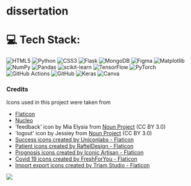 # dissertation




# 💻 Tech Stack:
![HTML5](https://img.shields.io/badge/html5-%23E34F26.svg?style=for-the-badge&logo=html5&logoColor=white) ![Python](https://img.shields.io/badge/python-3670A0?style=for-the-badge&logo=python&logoColor=ffdd54) ![CSS3](https://img.shields.io/badge/css3-%231572B6.svg?style=for-the-badge&logo=css3&logoColor=white) ![Flask](https://img.shields.io/badge/flask-%23000.svg?style=for-the-badge&logo=flask&logoColor=white) ![MongoDB](https://img.shields.io/badge/MongoDB-%234ea94b.svg?style=for-the-badge&logo=mongodb&logoColor=white) ![Figma](https://img.shields.io/badge/figma-%23F24E1E.svg?style=for-the-badge&logo=figma&logoColor=white) ![Matplotlib](https://img.shields.io/badge/Matplotlib-%23ffffff.svg?style=for-the-badge&logo=Matplotlib&logoColor=black) ![NumPy](https://img.shields.io/badge/numpy-%23013243.svg?style=for-the-badge&logo=numpy&logoColor=white) ![Pandas](https://img.shields.io/badge/pandas-%23150458.svg?style=for-the-badge&logo=pandas&logoColor=white) ![scikit-learn](https://img.shields.io/badge/scikit--learn-%23F7931E.svg?style=for-the-badge&logo=scikit-learn&logoColor=white) ![TensorFlow](https://img.shields.io/badge/TensorFlow-%23FF6F00.svg?style=for-the-badge&logo=TensorFlow&logoColor=white) ![PyTorch](https://img.shields.io/badge/PyTorch-%23EE4C2C.svg?style=for-the-badge&logo=PyTorch&logoColor=white) ![GitHub Actions](https://img.shields.io/badge/github%20actions-%232671E5.svg?style=for-the-badge&logo=githubactions&logoColor=white) ![GitHub](https://img.shields.io/badge/github-%23121011.svg?style=for-the-badge&logo=github&logoColor=white) ![Keras](https://img.shields.io/badge/Keras-%23D00000.svg?style=for-the-badge&logo=Keras&logoColor=white) ![Canva](https://img.shields.io/badge/Canva-%2300C4CC.svg?style=for-the-badge&logo=Canva&logoColor=white)

### Credits
Icons used in this project were taken from 
- [Flaticon](https://www.flaticon.com/)
- [Nucleo](https://nucleoapp.com/)
- 'feedback' icon by Mia Elysia from <a href="https://thenounproject.com/browse/icons/term/feedback/" target="_blank" title="feedback Icons">Noun Project</a> (CC BY 3.0)
- 'logout' icon by Jessiey from <a href="https://thenounproject.com/browse/icons/term/logout/" target="_blank" title="logout Icons">Noun Project</a> (CC BY 3.0)
- <a href="https://www.flaticon.com/free-icons/success" title="success icons">Success icons created by Uniconlabs - Flaticon</a>
- <a href="https://www.flaticon.com/free-icons/patient" title="patient icons">Patient icons created by RaftelDesign - Flaticon</a>
- <a href="https://www.flaticon.com/free-icons/prognosis" title="prognosis icons">Prognosis icons created by Iconic Artisan - Flaticon</a>
- <a href="https://www.flaticon.com/free-icons/covid-19" title="covid 19 icons">Covid 19 icons created by FreshForYou - Flaticon</a>
- <a href="https://www.flaticon.com/free-icons/import-export" title="import export icons">Import export icons created by Triam Studio - Flaticon</a>

[![](https://visitcount.itsvg.in/api?id=5tamam00&icon=0&color=0)](https://visitcount.itsvg.in)

<!-- Proudly created with GPRM ( https://gprm.itsvg.in ) -->
